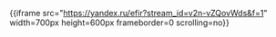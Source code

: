 {{iframe src="https://yandex.ru/efir?stream_id=v2n-vZQovWds&f=1" width=700px height=600px frameborder=0 scrolling=no}}
